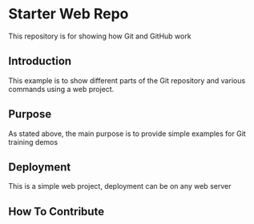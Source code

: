 # Starter Web Repo

This repository is for showing how Git and GitHub work

## Introduction

This example is to show different parts of the Git repository and various commands using a web project.

## Purpose

As stated above, the main purpose is to provide simple examples for Git training demos

## Deployment 

This is a simple web project,  deployment can be on any web server

## How To Contribute